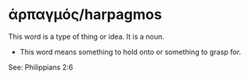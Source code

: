 # ἁρπαγμός/harpagmos
This word is a type of thing or idea. It is a noun.

* This word means something to hold onto or something to grasp for. 

See:  Philippians 2:6
